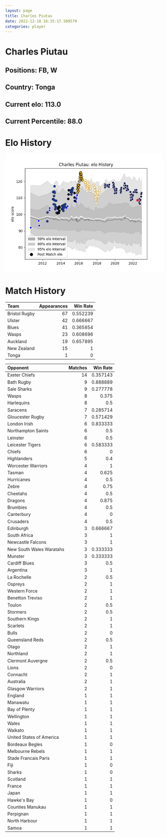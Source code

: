 ```yaml
---  
layout: page  
title: Charles Piutau  
date: 2022-12-18 16:35:17.509579  
categories: player  
---
```

# Charles Piutau

## Positions: FB, W

## Country: Tonga

## Current elo: 113.0

## Current Percentile: 88.0

# Elo History


![elo history](history_CharlesPiutau.png)
# Match History


| Team          |   Appearances |   Win Rate |
|:--------------|--------------:|-----------:|
| Bristol Rugby |            67 |   0.552239 |
| Ulster        |            42 |   0.666667 |
| Blues         |            41 |   0.365854 |
| Wasps         |            23 |   0.608696 |
| Auckland      |            19 |   0.657895 |
| New Zealand   |            15 |   1        |
| Tonga         |             1 |   0        |

| Opponent                 |   Matches |   Win Rate |
|:-------------------------|----------:|-----------:|
| Exeter Chiefs            |        14 |   0.357143 |
| Bath Rugby               |         9 |   0.888889 |
| Sale Sharks              |         9 |   0.277778 |
| Wasps                    |         8 |   0.375    |
| Harlequins               |         8 |   0.5      |
| Saracens                 |         7 |   0.285714 |
| Gloucester Rugby         |         7 |   0.571429 |
| London Irish             |         6 |   0.833333 |
| Northampton Saints       |         6 |   0.5      |
| Leinster                 |         6 |   0.5      |
| Leicester Tigers         |         6 |   0.583333 |
| Chiefs                   |         6 |   0        |
| Highlanders              |         5 |   0.4      |
| Worcester Warriors       |         4 |   1        |
| Tasman                   |         4 |   0.625    |
| Hurricanes               |         4 |   0.5      |
| Zebre                    |         4 |   0.75     |
| Cheetahs                 |         4 |   0.5      |
| Dragons                  |         4 |   0.875    |
| Brumbies                 |         4 |   0.5      |
| Canterbury               |         4 |   0        |
| Crusaders                |         4 |   0.5      |
| Edinburgh                |         3 |   0.666667 |
| South Africa             |         3 |   1        |
| Newcastle Falcons        |         3 |   1        |
| New South Wales Waratahs |         3 |   0.333333 |
| Munster                  |         3 |   0.333333 |
| Cardiff Blues            |         3 |   0.5      |
| Argentina                |         3 |   1        |
| La Rochelle              |         2 |   0.5      |
| Ospreys                  |         2 |   1        |
| Western Force            |         2 |   1        |
| Benetton Treviso         |         2 |   1        |
| Toulon                   |         2 |   0.5      |
| Stormers                 |         2 |   0.5      |
| Southern Kings           |         2 |   1        |
| Scarlets                 |         2 |   1        |
| Bulls                    |         2 |   0        |
| Queensland Reds          |         2 |   0.5      |
| Otago                    |         2 |   1        |
| Northland                |         2 |   1        |
| Clermont Auvergne        |         2 |   0.5      |
| Lions                    |         2 |   0        |
| Connacht                 |         2 |   1        |
| Australia                |         2 |   1        |
| Glasgow Warriors         |         2 |   1        |
| England                  |         1 |   1        |
| Manawatu                 |         1 |   1        |
| Bay of Plenty            |         1 |   1        |
| Wellington               |         1 |   1        |
| Wales                    |         1 |   1        |
| Waikato                  |         1 |   1        |
| United States of America |         1 |   1        |
| Bordeaux Begles          |         1 |   0        |
| Melbourne Rebels         |         1 |   1        |
| Stade Francais Paris     |         1 |   1        |
| Fiji                     |         1 |   0        |
| Sharks                   |         1 |   0        |
| Scotland                 |         1 |   1        |
| France                   |         1 |   1        |
| Japan                    |         1 |   1        |
| Hawke's Bay              |         1 |   0        |
| Counties Manukau         |         1 |   1        |
| Perpignan                |         1 |   1        |
| North Harbour            |         1 |   1        |
| Samoa                    |         1 |   1        |